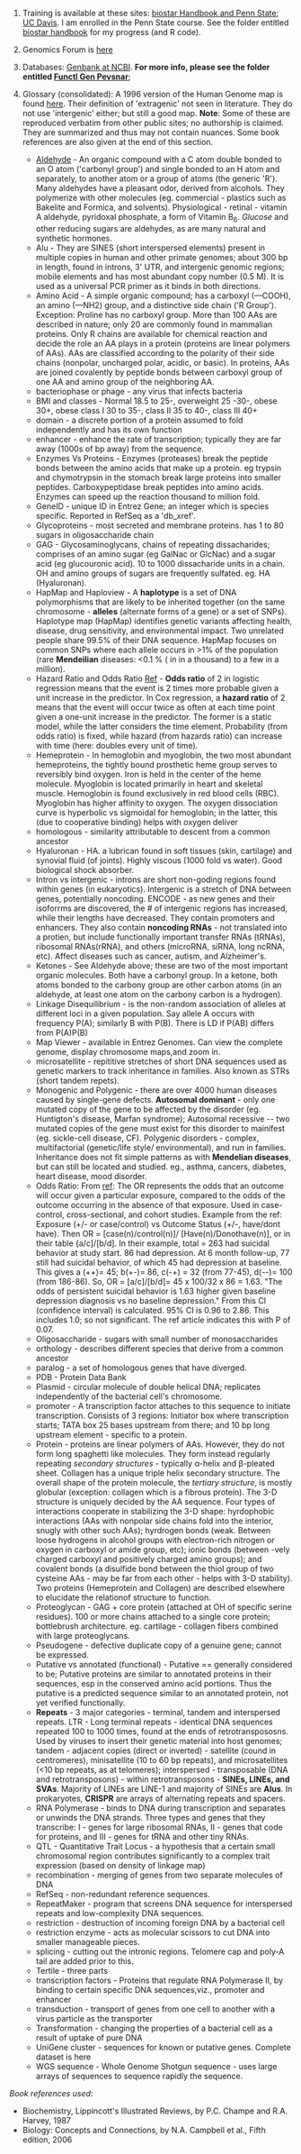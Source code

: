 1. Training is available at these sites: [biostar Handbook and Penn State](https://www.biostarhandbook.com/); 
[UC Davis](http://bioinformatics.ucdavis.edu/training/). I am enrolled in the Penn State course. See the folder entitled [biostar handbook](https://github.com/shankar4/Functional-Genomics/tree/master/bioistar%20handbook) for my progress (and R code).  

2. Genomics Forum is [here](https://www.biostars.org/)

3. Databases: [Genbank at NCBI](https://www.ncbi.nlm.nih.gov/genbank/). **For more info, please see the folder entitled [Functl Gen Pevsnar](https://github.com/shankar4/Functional-Genomics/tree/master/FunctlGen%20Pevsner)**; 

4. Glossary (consolidated): A 1996 version of the Human Genome map is found [here](http://geneticssuite.net/node/33). Their definition of 'extragenic' not seen in literature. They do not use 'intergenic' either; but still a good map. **Note**: Some of these are reproduced verbatim from other public sites; no authorship is claimed. They are summarized and thus may not contain nuances. Some book references are also given at the end of this section. 
   * [Aldehyde](https://www.britannica.com/science/aldehyde) - An organic compound with a C atom double bonded to an O atom ('carbonyl group') and single bonded to an H atom and separately, to another atom or a group of atoms (the generic 'R'). Many aldehydes have a pleasant odor, derived from alcohols. They polymerize with other molecules (eg. commercial - plastics such as Bakelite and Formica, and solvents). Physiological - retinal - vitamin A aldehyde, pyridoxal phosphate, a form of Vitamin B<sub>6</sub>. *Glucose* and other reducing sugars are aldehydes, as are many natural and synthetic hormones. 
    * Alu - They are SINES (short interspersed elements) present in multiple copies in human and other primate genomes; about 300 bp in length, found in introns, 3' UTR, and intergenic genomic regions; mobile elements and has most abundant copy number (0.5 M). It is used as a universal PCR primer as it binds in both directions.
   * Amino Acid - A simple organic compound; has a carboxyl (—COOH), an amino (—NH2) group, and a distinctive side chain ('R Group'). Exception: Proline has no carboxyl group.  More than 100 AAs are described in nature; only 20 are commonly found in mammalian proteins. Only R chains are available for chemical reaction and decide the role an AA plays in a protein (proteins are linear polymers of AAs). AAs are classified according to the polarity of their side chains (nonpolar, uncharged polar, acidic, or basic). In proteins, AAs are joined covalently by peptide bonds between carboxyl group of one AA and amino group of the neighboring AA.   
    * bacteriophase or phage - any virus that infects bacteria
    * BMI and classes - Normal 18.5 to 25-, overweight  25 -30-, obese 30+, obese class I  30 to 35-, class II 35 to 40-, class III 40+
    * domain - a discrete portion of a protein assumed to fold independently and has its own function
    * enhancer - enhance the rate of transcription; typically they are far away (1000s of bp away) from the sequence.
    * Enzymes Vs Proteins - Enzymes (proteases) break the peptide bonds between the amino acids that make up a protein. eg trypsin and chymotrypsin in the stomach break large proteins into smaller peptides. Carboxypeptidase break peptides into amino acids. Enzymes can speed up the reaction thousand to million fold. 
    * GeneID - unique ID in Entrez Gene; an integer which is species specific. Reported in RefSeq as a 'db_xref'.
    * Glycoproteins - most secreted and membrane proteins. has 1 to 80 sugars in oligosaccharide chain    
    * GAG - Glycosaminoglycans, chains of repeating dissacharides; comprises of an amino sugar (eg GalNac or GlcNac) and a sugar acid (eg glucouronic acid). 10 to 1000 dissacharide units in a chain. OH and amino groups of sugars are frequently sulfated. eg. HA (Hyaluronan). 
    * HapMap and Haploview -  A **haplotype** is a set of DNA polymorphisms that are likely to be inherited together (on the same chromosome - **alleles** (alternate forms of a gene) or a set of SNPs). Haplotype map (HapMap) identifies genetic variants affecting health, disease, drug sensitivity, and environmental impact. Two unrelated people share 99.5% of their DNA sequence. HapMap focuses on common SNPs where each allele occurs in >1% of the population (rare **Mendeilian** diseases: <0.1 % ( in in a thousand) to a few in a million). 
    * Hazard Ratio and Odds Ratio [Ref](https://stats.stackexchange.com/questions/91107/is-there-any-functional-difference-between-an-odds-ratio-and-hazard-ratio) - **Odds ratio** of 2 in logistic regression means that the event is 2 times more probable given a unit increase in the predictor. In Cox regression, a **hazard ratio** of 2 means that the event will occur twice as often at each time point given a one-unit increase in the predictor. The former is a static model, while the latter considers the time element. Probability (from odds ratio) is fixed, while hazard (from hazards ratio) can increase with time (here: doubles every unit of time).  
    * Hemeprotein - In hemoglobin and myoglobin, the two most abundant hemeproteins, the tightly bound prosthetic heme group serves to reversibly bind oxygen. Iron is held in the center of the heme molecule. Myoglobin is located primarily in heart and skeletal muscle. Hemoglobin is found exclusively in red blood cells (RBC). Myoglobin has higher affinity to oxygen. The oxygen dissociation curve is hyperbolic vs sigmoidal for hemoglobin; in the latter, this (due to cooperative binding) helps with oxygen deliver
    * homologous - similarity attributable to descent from a common ancestor
    * Hyaluronan - HA. a lubrican found in soft tissues (skin, cartilage) and synovial fluid (of joints). Highly viscous (1000 fold vs water). Good biological shock absorber. 
    * Intron vs intergenic - introns are short non-goding regions found within genes (in eukaryotics). Intergenic is a stretch of DNA between genes, potentially noncoding. ENCODE - as new genes and their isoforrms are discovered, the # of intergenic regions has increased, while their lengths have decreased. They contain promoters and enhancers. They  also contain **noncoding RNAs** - not translated into a protien, but include functionally important transfer RNAs (tRNAs), ribosomal RNAs(rRNA), and others (microRNA, siRNA, long ncRNA, etc). Affect diseases such as cancer, autism, and Alzheimer's. 
    * Ketones - See Aldehyde above; these are two of the most important organic molecules. Both have a carbonyl group. In a ketone, both atoms bonded to the carbony group are other carbon atoms (in an aldehyde, at least one atom on the carbony carbon is a hydrogen). 
    * Linkage Disequilibrium - is the non-random association of alleles at different loci in a given population. Say allele A occurs with frequency P(A); similarly B with P(B). There is LD if P(AB) differs from P(A)P(B)
    * Map Viewer - available in Entrez Genomes. Can view the complete genome, display chromosome maps,and zoom in.
    * microsatellite - repititive stretches of short DNA sequences used as genetic markers to track inheritance in families. Also known as STRs (short tandem repets).
    * Monogenic and Polygenic -  there are over 4000 human diseases caused by single-gene defects. **Autosomal dominant** - only one mutated copy of the gene to be affected by the disorder (eg. Huntigton's disease, Marfan syndrome); Autosomal recessive -- two mutated copies of the gene must exist for this disorder to mainifest (eg. sickle-cell disease, CF). Polygenic disorders - complex, multifactorial (genetic/life style/ environmental), and run in families. Inheritance does not fit simple patterns as with **Mendelian diseases**, but can still be located and studied. eg., asthma, cancers, diabetes, heart disease, mood disorder. 
    * Odds Ratio: From [ref](https://www.ncbi.nlm.nih.gov/pmc/articles/PMC2938757/): The OR represents the odds that an outcome will occur given a particular exposure, compared to the odds of the outcome occurring in the absence of that exposure. Used in case-control, cross-sectional, and cohort studies. Example from the ref: Exposure (+/- or case/control) vs Outcome Status (+/-, have/dont have). Then OR = [case(n)/control(n)]/ [Have(n)/Donothave(n)], or in their table {a/c]/[b/d].  In their example, total = 263 had suicidal behavior at study start. 86 had depression. At 6 month follow-up, 77 still had suicidal behavior, of which 45 had depression at baseline. This gives a (++)= 45; b(+-)= 86, c(-+) = 32 (from 77-45), d(--)= 100 (from 186-86). So, OR = [a/c]/[b/d]= 45 x 100/32 x 86 = 1.63. "The odds of persistent suicidal behavior is 1.63 higher given baseline depression diagnosis vs no baseline depression." From this CI (confidence interval) is calculated. 95% CI is 0.96 to 2.86. This includes 1.0; so not significant. The ref article indicates this with P of 0.07. 
    * Oligosaccharide - sugars with small number of monosaccharides
    * orthology - describes different species that derive from a common ancestor
    * paralog - a set of homologous genes that have diverged.
    * PDB - Protein Data Bank
    * Plasmid - circular molecule of double helical DNA; replicates independently of the bacterial cell's chromosome.
    * promoter - A transcription factor attaches to this sequence to initiate transcription. Consists of 3 regions: Initiator box where transcription starts; TATA box 25 bases upstream from there; and 10 bp long upstream element - specific to a protein.
    * Protein - proteins are linear polymers of AAs. However, they do not form long spaghetti like molecules. They form instead regularly repeating *secondary structures* - typically α-helix and β-pleated sheet. Collagen has a unique triple helix secondary structure. The overall shape of the protein molecule, the *tertiary structure*, is mostly globular (exception: collagen which is a fibrous protein). The 3-D structure is uniquely decided by the AA sequence. Four types of interactions cooperate in stabilizing the 3-D shape: hyrdophobic interactions (AAs with nonpolar side chains fold into the interior, snugly with other such AAs); hyrdrogen bonds (weak. Between loose hydrogens in alcohol groups with electron-rich nitrogen or oxygen in carboxyl or amide group, etc); ionic bonds (between -vely charged carboxyl and positively charged amino groups); and covalent bonds (a disulfide bond between the thiol group of two cysteine AAs - may be far from each other - helps with 3-D stability). Two proteins (Hemeprotein and Collagen) are described elsewhere to elucidate the relationof structure to function. 
    * Proteoglycan - GAG + core protein (attached at OH of specific serine residues). 100 or more chains attached to a single core protein; bottlebrush architecture. eg. cartilage - collagen fibers combined with large proteoglycans. 
    * Pseudogene - defective duplicate copy of a genuine gene; cannot be expressed. 
    * Putative vs annotated (functional) - Putative == generally considered to be; Putative proteins are similar to annotated proteins in their sequences, esp in the conserved amino acid portions. Thus the putative is a predicted sequence similar to an annotated protein,  not yet verified functionally. 
    * **Repeats** - 3 major categories - terminal, tandem and interspersed repeats. LTR - Long terminal repeats - identical DNA sequences repeated 100 to 1000 times, found at the ends of retrotranspososns. Used by viruses to insert their genetic material into host genomes; tandem - adjacent copies (direct or inverted) - satellite (cound in centromeres), minisatellite (10 to 60 bp repeats), and microsatellites (<10 bp repeats, as at telomeres); interspersed - transposable (DNA and retrotransposons) - within retrotransposons - **SINEs, LINEs, and SVAs**. Majority of LINEs are LINE-1 and majority of SINEs are **Alus**. In prokaryotes, **CRISPR** are arrays of alternating repeats and spacers. 
    * RNA Polymerase - binds to DNA during transcription and separates or unwinds the DNA strands. Three types and genes that they transcribe: I - genes for large ribosomal RNAs, II - genes that code for proteins, and III - genes for tRNA and other tiny RNAs.
    * QTL - Quantitative Trait Locus - a hypothesis that a certain small chromosomal region contributes significantly to a complex trait expression (based on density of linkage map)
    * recombination - merging of genes from two separate molecules of DNA
    * RefSeq - non-redundant reference sequences.
    * RepeatMaker - program that screens DNA sequence for interspersed repeats and low-complexity DNA sequences.
    * restriction - destruction of incoming foreign DNA by a bacterial cell
    * restriction enzyme - acts as molecular scissors to cut DNA into smaller manageable pieces.
    * splicing - cutting out the intronic regions. Telomere cap and poly-A tail are added prior to this.
    * Tertile - three parts
    * transcription factors - Proteins that regulate RNA Polymerase II, by binding to certain specific DNA sequences,viz., promoter and enhancer
    * transduction - transport of genes from one cell to another with a virus particle as the transporter
    * Transformation - changing the properties of a bacterial cell as a result of uptake of pure DNA
    * UniGene cluster - sequences for known or putative genes. Complete dataset is here
    * WGS sequence - Whole Genome Shotgun sequence - uses large arrays of sequences to sequence rapidly the sequence.
    
    

*Book references used*:
* Biochemistry, Lippincott's Illustrated Reviews, by P.C. Champe and R.A. Harvey, 1987
* Biology: Concepts and Connections, by N.A. Campbell et al., Fifth edition, 2006
    
   
    
   
    

